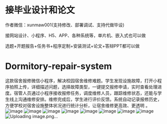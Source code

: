 # 接毕业设计和论文
作者微信：xunmaw001(支持修改、部署调试、支持代做毕设)

接网站设计、小程序、H5、APP、各种系统等，单片机、嵌入式也可以做

选题+开题报告+任务书+程序定制+安装测试+论文+答辩PPT都可以做
# Dormitory-repair-system
这款宿舍报修微信小程序，解决校园宿舍维修难题。学生发现设施故障，打开小程序拍照上传，详细描述问题，选择故障类型，一键提交报修申请，实时查看处理进度。宿管人员通过小程序接收报修任务，调度维修人员，跟踪维修状态，还能与学生线上沟通维修安排。维修完成后，学生进行评价反馈。系统自动记录报修历史，方便学校对宿舍设施整体状况进行统计分析，让宿舍维修更高效、更透明 。
![image](https://github.com/user-attachments/assets/68702697-ffec-4dce-9cb0-127438e218f3)
![image](https://github.com/user-attachments/assets/1cb88c67-d53c-4e07-baf6-58ab612e1975)
![image](https://github.com/user-attachments/assets/045b3a9f-d99b-4f49-b6b0-47df7d63889a)
![image](https://github.com/user-attachments/assets/49564385-0bcf-4b0c-a631-64db2f76bbc4)
![image](https://github.com/user-attachments/assets/aecb2eda-8b57-4a14-b15a-5f768f2af7cf)
![image](https://github.com/user-attachments/assets/71c66533-0c22-4efc-b4d0-379df50f1cb2)
![image](https://github.com/user-attachments/assets/e3863aec-c807-474c-81ef-cda1eb6f25b5)
![image](https://github.com/user-attachments/assets/a446c84b-b366-4dbc-ace4-49d41db82b43)
![Uploading image.png…]()
